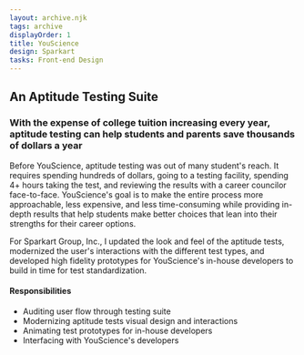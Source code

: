 ```yaml
---
layout: archive.njk
tags: archive
displayOrder: 1
title: YouScience
design: Sparkart
tasks: Front-end Design
---
```


## An Aptitude Testing Suite

### With the expense of college tuition increasing every year, aptitude testing can help students and parents save thousands of dollars a year

Before YouScience, aptitude testing was out of many student's reach. It requires spending hundreds of dollars, going to a testing facility, spending 4+ hours taking the test, and reviewing the results with a career councilor face-to-face. YouScience's goal is to make the entire process more approachable, less expensive, and less time-consuming while providing in-depth results that help students make better choices that lean into their strengths for their career options.

For Sparkart Group, Inc., I updated the look and feel of the aptitude tests, modernized the user's interactions with the different test types, and developed high fidelity prototypes for YouScience's in-house developers to build in time for test standardization.

#### Responsibilities

- Auditing user flow through testing suite
- Modernizing aptitude tests visual design and interactions
- Animating test prototypes for in-house developers
- Interfacing with YouScience's developers
